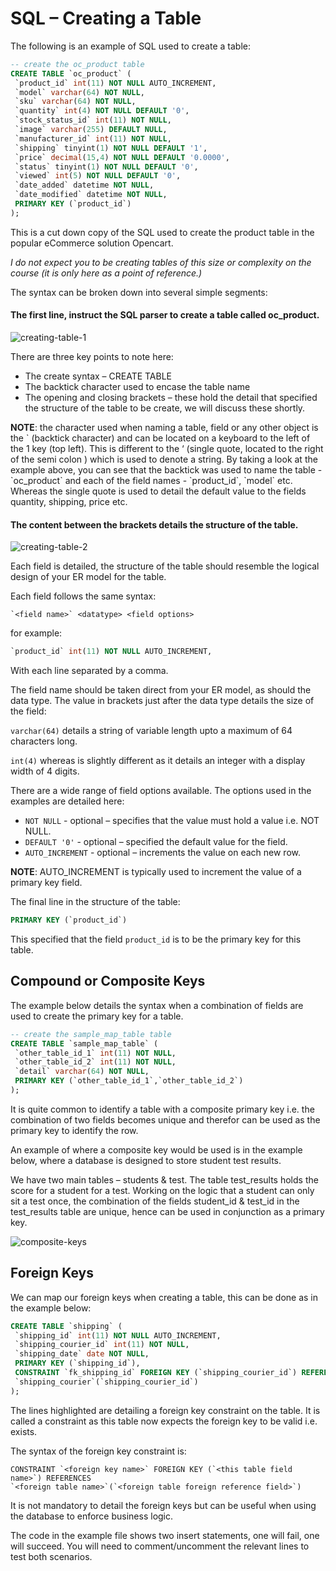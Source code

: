 # SQL – Creating a Table

The following is an example of SQL used to create a table:

```sql
-- create the oc_product table
CREATE TABLE `oc_product` (
 `product_id` int(11) NOT NULL AUTO_INCREMENT,
 `model` varchar(64) NOT NULL,
 `sku` varchar(64) NOT NULL,
 `quantity` int(4) NOT NULL DEFAULT '0',
 `stock_status_id` int(11) NOT NULL,
 `image` varchar(255) DEFAULT NULL,
 `manufacturer_id` int(11) NOT NULL,
 `shipping` tinyint(1) NOT NULL DEFAULT '1',
 `price` decimal(15,4) NOT NULL DEFAULT '0.0000',
 `status` tinyint(1) NOT NULL DEFAULT '0',
 `viewed` int(5) NOT NULL DEFAULT '0',
 `date_added` datetime NOT NULL,
 `date_modified` datetime NOT NULL,
 PRIMARY KEY (`product_id`)
);
```

This is a cut down copy of the SQL used to create the product table in the popular eCommerce 
solution Opencart. 

*I do not expect you to be creating tables of this size or complexity on the course (it is only here as a point of reference.)*

The syntax can be broken down into several simple segments:

#### The first line, instruct the SQL parser to create a table called oc_product.

![creating-table-1](https://user-images.githubusercontent.com/49883951/146683598-b793abe7-64bb-4f88-b502-3393a100f9f1.PNG)

There are three key points to note here:

- The create syntax – CREATE TABLE <name>
- The backtick character used to encase the table name
- The opening and closing brackets – these hold the detail that specified the structure of the 
table to be create, we will discuss these shortly.

**NOTE**: the character used when naming a table, field or any other object is the \` (backtick character)
and can be located on a keyboard to the left of the 1 key (top left). This is different to the ‘ (single 
quote, located to the right of the semi colon ) which is used to denote a string. By taking a look at 
the example above, you can see that the backtick was used to name the table - \`oc_product\` and each 
of the field names - \`product_id\`, \`model\` etc. Whereas the single quote is used to detail the default 
value to the fields quantity, shipping, price etc.
 
#### The content between the brackets details the structure of the table.

![creating-table-2](https://user-images.githubusercontent.com/49883951/146684089-ebcafec4-53db-4bac-a61c-66ca00cc91dc.PNG)
 
Each field is detailed, the structure of the table should resemble the logical design of your ER model 
for the table.

Each field follows the same syntax:
 
```
`<field name>` <datatype> <field options>
```

for example:

```sql
`product_id` int(11) NOT NULL AUTO_INCREMENT,
```

With each line separated by a comma.

The field name should be taken direct from your ER model, as should the data type. The value in 
brackets just after the data type details the size of the field:
 
`varchar(64)` details a string of variable length upto a maximum of 64 characters long.
 
`int(4)` whereas is slightly different as it details an integer with a display width of 4 digits.

There are a wide range of field options available. The options used in the examples are detailed 
here:
 
- `NOT NULL` - optional – specifies that the value must hold a value i.e. NOT NULL.
- `DEFAULT '0'` - optional – specified the default value for the field.
- `AUTO_INCREMENT` - optional – increments the value on each new row.
 
**NOTE**: AUTO_INCREMENT is typically used to increment the value of a primary key field.
 
The final line in the structure of the table:
 
```sql
PRIMARY KEY (`product_id`)
```
 
This specified that the field `product_id` is to be the primary key for this table.

## Compound or Composite Keys
 
The example below details the syntax when a combination of fields are used to create the primary 
key for a table.
 
```sql
-- create the sample_map_table table
CREATE TABLE `sample_map_table` (
 `other_table_id_1` int(11) NOT NULL,
 `other_table_id_2` int(11) NOT NULL,
 `detail` varchar(64) NOT NULL,
 PRIMARY KEY (`other_table_id_1`,`other_table_id_2`)
);
```

It is quite common to identify a table with a composite primary key i.e. the combination of two fields 
becomes unique and therefor can be used as the primary key to identify the row.
 
An example of where a composite key would be used is in the example below, where a database is 
designed to store student test results.
 
We have two main tables – students & test. The table test_results holds the score for a student for a 
test. Working on the logic that a student can only sit a test once, the combination of the fields 
student_id & test_id in the test_results table are unique, hence can be used in conjunction as a 
primary key.
 
![composite-keys](https://user-images.githubusercontent.com/49883951/146684590-071d3d9f-e705-40c9-a460-286949415e7a.PNG)

## Foreign Keys
 
We can map our foreign keys when creating a table, this can be done as in the example below:
 
```sql
CREATE TABLE `shipping` (
 `shipping_id` int(11) NOT NULL AUTO_INCREMENT,
 `shipping_courier_id` int(11) NOT NULL,
 `shipping_date` date NOT NULL,
 PRIMARY KEY (`shipping_id`),
 CONSTRAINT `fk_shipping_id` FOREIGN KEY (`shipping_courier_id`) REFERENCES 
 `shipping_courier`(`shipping_courier_id`)
);
```
 
The lines highlighted are detailing a foreign key constraint on the table. It is called a constraint as 
this table now expects the foreign key to be valid i.e. exists.
 
The syntax of the foreign key constraint is:
 
```
CONSTRAINT `<foreign key name>` FOREIGN KEY (`<this table field name>`) REFERENCES 
`<foreign table name>`(`<foreign table foreign reference field>`)
```

It is not mandatory to detail the foreign keys but can be useful when using the database to enforce 
business logic.
 
The code in the example file shows two insert statements, one will fail, one will succeed. You will 
need to comment/uncomment the relevant lines to test both scenarios.
